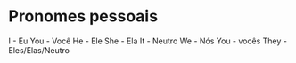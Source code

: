 # Pronomes pessoais

I - Eu
You - Você
He - Ele
She - Ela
It - Neutro
We - Nós
You - vocês
They - Eles/Elas/Neutro